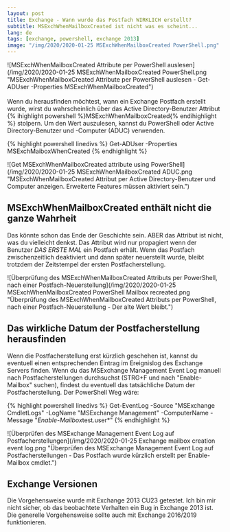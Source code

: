 ```yaml
---
layout: post
title: Exchange - Wann wurde das Postfach WIRKLICH erstellt?
subtitle: MSExchWhenMailboxCreated ist nicht was es scheint...
lang: de
tags: [exchange, powershell, exchange 2013]
image: "/img/2020/2020-01-25 MSExchWhenMailboxCreated PowerShell.png"
---
```

![MSExchWhenMailboxCreated Attribute per PowerShell auslesen](/img/2020/2020-01-25 MSExchWhenMailboxCreated PowerShell.png "MSExchWhenMailboxCreated Attribute per PowerShell auslesen - Get-ADUser -Properties MSExchWhenMailboxCreated") <br /><br />
Wenn du herausfinden möchtest, wann ein Exchange Postfach erstellt wurde, wirst du wahrscheinlich über das Active Directory-Benutzer Attribut {% ihighlight powershell %}MSExchWhenMailboxCreated{% endihighlight %} stolpern. Um den Wert auszulesen, kannst du PowerShell oder Active Directory-Benutzer und -Computer (ADUC) verwenden.

{% highlight powershell linedivs %}
Get-ADUser -Properties MSExchMaiboxWhenCreated
{% endhighlight %}

![Get MSExchWhenMailboxCreated attribute using PowerShell](/img/2020/2020-01-25 MSExchWhenMailboxCreated ADUC.png "MSExchWhenMailboxCreated Attribut per Active Directory-Benutzer und Computer anzeigen. Erweiterte Features müssen aktiviert sein.")

## MSExchWhenMailboxCreated enthält nicht die ganze Wahrheit
Das könnte schon das Ende der Geschichte sein. ABER das Attribut ist nicht, was du vielleicht denkst. Das Attribut wird nur propagiert wenn der Benutzer *DAS ERSTE MAL* ein Postfach erhält. Wenn das Postfach zwischenzeitlich deaktiviert und dann später neuerstellt wurde, bleibt trotzdem der Zeitstempel der ersten Postfacherstellung.

![Überprüfung des MSExchWhenMailboxCreated Attributs per PowerShell, nach einer Postfach-Neuerstellung](/img/2020/2020-01-25 MSExchWhenMailboxCreated PowerShell Mailbox recreated.png "Überprüfung des MSExchWhenMailboxCreated Attributs per PowerShell, nach einer Postfach-Neuerstellung - Der alte Wert bleibt.")

## Das wirkliche Datum der Postfacherstellung herausfinden
Wenn die Postfacherstellung erst kürzlich geschehen ist, kannst du eventuell einen entsprechenden Eintrag im Ereignislog des Exchange Servers finden. Wenn du das MSExchange Management Event Log manuell nach Postfacherstellungen durchsuchst (STRG+F und nach "Enable-Mailbox" suchen), findest du eventuell das tatsächliche Datum der Postfacherstellung. Der PowerShell Weg wäre:

{% highlight powershell linedivs %}
Get-EventLog -Source "MSExchange CmdletLogs" -LogName "MSExchange Management" -ComputerName <Servername> -Message "*Enable-Mailbox*test.user*"
{% endhighlight %}

![Überprüfen des  MSExchange Management Event Log auf Postfacherstellungen](/img/2020/2020-01-25 Exchange mailbox creation event log.png "Überprüfen des  MSExchange Management Event Log auf Postfacherstellungen - Das Postfach wurde kürzlich erstellt per Enable-Mailbox cmdlet.")

## Exchange Versionen
Die Vorgehensweise wurde mit Exchange 2013 CU23 getestet. Ich bin mir nicht sicher, ob das beobachtete Verhalten ein Bug in Exchange 2013 ist. Die generelle Vorgehensweise sollte auch mit Exchange 2016/2019 funktionieren.
